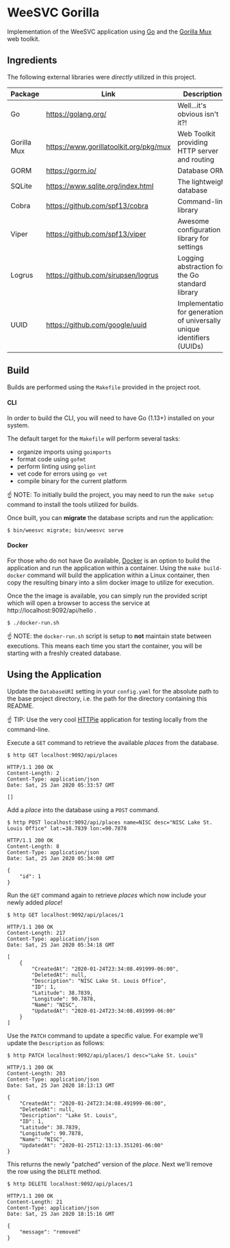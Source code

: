 # WeeSVC Gorilla
Implementation of the WeeSVC application using [Go](https://golang.org/) and the [Gorilla Mux](https://www.gorillatoolkit.org/pkg/mux) 
web toolkit.

## Ingredients
The following external libraries were *directly* utilized in this project.

| Package     | Link                                   | Description                                                             |
| ---         | ---                                    | ---                                                                     |
| Go          | https://golang.org/                    | Well...it's obvious isn't it?!                                          |
| Gorilla Mux | https://www.gorillatoolkit.org/pkg/mux | Web Toolkit providing HTTP server and routing                           |
| GORM        | https://gorm.io/                       | Database ORM                                                            |
| SQLite      | https://www.sqlite.org/index.html      | The lightweight database                                                |
| Cobra       | https://github.com/spf13/cobra         | Command-line library                                                    |
| Viper       | https://github.com/spf13/viper         | Awesome configuration library for settings                              |
| Logrus      | https://github.com/sirupsen/logrus     | Logging abstraction for the Go standard library                         |
| UUID        | https://github.com/google/uuid         | Implementation for generation of universally unique identifiers (UUIDs) |

## Build
Builds are performed using the `Makefile` provided in the project root.  

#### CLI
In order to build the CLI, you will need to have Go (1.13+) installed on your system.

The default target for the `Makefile` will perform several tasks: 
* organize imports using `goimports`
* format code using `gofmt`
* perform linting using `golint`
* vet code for errors using `go vet`
* compile binary for the current platform

:point_up: NOTE: To initially build the project, you may need to run the `make setup` command to install the tools utilized for builds.

Once built, you can **migrate** the database scripts and run the application:
```shell script
$ bin/weesvc migrate; bin/weesvc serve
```
#### Docker
For those who do not have Go available, [Docker](https://hub.docker.com/) is an option to build the application and run 
the application within a container.  Using the `make build-docker` command will build the application within a Linux
container, then copy the resulting binary into a slim docker image to utilize for execution.

Once the the image is available, you can simply run the provided script which will open a browser to access the service
at http://localhost:9092/api/hello .

```shell script
$ ./docker-run.sh
```
:point_up: NOTE: the `docker-run.sh` script is setup to **not** maintain state between executions.  This means each
time you start the container, you will be starting with a freshly created database.

## Using the Application
Update the `DatabaseURI` setting in your `config.yaml` for the absolute path to the base project directory, 
i.e. the path for the directory containing this README.

:point_up: TIP: Use the very cool [HTTPie](https://httpie.org/) application for testing locally from the command-line.  

Execute a `GET` command to retrieve the available _places_ from the database.
```shell script
$ http GET localhost:9092/api/places

HTTP/1.1 200 OK
Content-Length: 2
Content-Type: application/json
Date: Sat, 25 Jan 2020 05:33:57 GMT

[]
```
Add a _place_ into the database using a `POST` command.
```shell script
$ http POST localhost:9092/api/places name=NISC desc="NISC Lake St. Louis Office" lat:=38.7839 lon:=90.7878

HTTP/1.1 200 OK
Content-Length: 8
Content-Type: application/json
Date: Sat, 25 Jan 2020 05:34:08 GMT

{
    "id": 1
}
```
Run the `GET` command again to retrieve _places_ which now include your newly added _place_!
```shell script
$ http GET localhost:9092/api/places/1

HTTP/1.1 200 OK
Content-Length: 217
Content-Type: application/json
Date: Sat, 25 Jan 2020 05:34:18 GMT

[
    {
        "CreatedAt": "2020-01-24T23:34:08.491999-06:00",
        "DeletedAt": null,
        "Description": "NISC Lake St. Louis Office",
        "ID": 1,
        "Latitude": 38.7839,
        "Longitude": 90.7878,
        "Name": "NISC",
        "UpdatedAt": "2020-01-24T23:34:08.491999-06:00"
    }
]
```
Use the `PATCH` command to update a specific value.  For example we'll update the `Description` as follows:
```shell script
$ http PATCH localhost:9092/api/places/1 desc="Lake St. Louis"

HTTP/1.1 200 OK
Content-Length: 203
Content-Type: application/json
Date: Sat, 25 Jan 2020 18:13:13 GMT

{
    "CreatedAt": "2020-01-24T23:34:08.491999-06:00",
    "DeletedAt": null,
    "Description": "Lake St. Louis",
    "ID": 1,
    "Latitude": 38.7839,
    "Longitude": 90.7878,
    "Name": "NISC",
    "UpdatedAt": "2020-01-25T12:13:13.351201-06:00"
}
```
This returns the newly "patched" version of the _place_.  Next we'll remove the row using the `DELETE` method.
```shell script
$ http DELETE localhost:9092/api/places/1

HTTP/1.1 200 OK
Content-Length: 21
Content-Type: application/json
Date: Sat, 25 Jan 2020 18:15:16 GMT

{
    "message": "removed"
}
```
